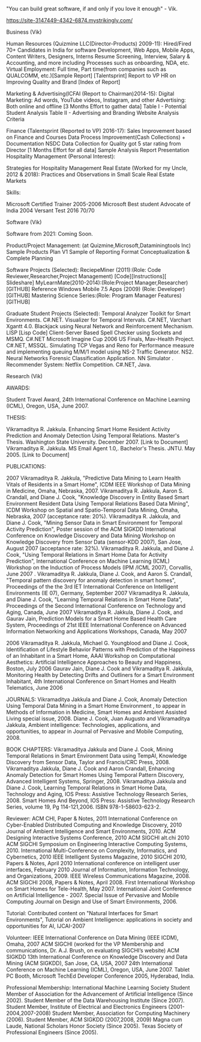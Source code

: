 "You can build great software, if and only if you love it enough" - Vik.

https://site-3147449-4342-6874.mystrikingly.com/


Business (Vik)

Human Resources (Quizmine LLC(Director-Products) 2009-11):
Hired/Fired 70+ Candidates in India for software Development, Web Apps, Mobile Apps, Content Writers, Designers, Interns
Resume Screening, Interview, Salary & Accounting, and more including Processes such as onboarding, NDA, etc.
Virtual Employment: Full time, Part time(from companies such as QUALCOMM, etc.)[Sample Report]
[Talentsprint] Report to VP HR on Improving Quality and Brand [Index of Report]

Marketing & Advertising(ICFAI (Report to Chairman)2014-15):
Digital Marketing: Ad words, YouTube videos, Instagram, and other
Advertising: Both online and offline
[3 Months Effort to gather data] Table I - Potential Student Analysis
Table II - Advertising and Branding
Website Analysis Criteria
 
Finance (Talentsprint (Reported to VP) 2016-17):
Sales Improvement based on Finance and Courses Data
Process Improvement(Cash Collections) + Documentation
NSDC Data Collection for Quality got 5 star rating from Director
[1 Months Effort for all data] Sample Analysis Report Presentation
Hospitality Management (Personal Interest):

Strategies for Hospitality Management
Real Estate (Worked for my Uncle, 2012 & 2018):
Practices and Observations in Small Scale Real Estate Markets

Skills:

Microsoft Certified Trainer 2005-2006
Microsoft Best student Advocate of India 2004
Versant Test 2016 70/70


Software (Vik)

Software from 2021: Coming Soon.

Product/Project Management: (at Quizmine,Microsoft,Dataminingtools Inc)
Sample Products Plan V1
Sample of Reporting Format
Conceptualization & Complete Planning


Software Projects (Selected):
ReciepeMiner (2011):(Role: Code Reviewer,Researcher,Project Management) [Code][Instructions][ Slideshare]
MyLearnMate(2010-2014):(Role:Project Manager,Researcher)[GITHUB]
Reference Windows Mobile 7.5 Apps (2009) (Role: Developer) [GITHUB]
Mastering Science Series:(Role: Program Manager Features) [GITHUB]


Graduate Student Projects (Selected):
Temporal Analyzer Toolkit for Smart Environments. C#.NET.
Visualizer for Temporal Intervals. C#.NET, Varchart Xgantt 4.0.
Blackjack using Neural Network and Reinforcement Mechanism. LISP [Lisp Code]
Client-Server Based Spell Checker using Sockets and MSMQ. C#.NET
Microsoft Imagine Cup 2006 US Finals, Mav-Health Project. C#.NET, MSSQL.
Simulating TCP Vegas and Reno for Performance measure and implementing queuing M/M/1 model using NS-2 Traffic Generator. NS2.
Neural Networks Forensic Classification Application. NN Simulator .
Recommender System: Netflix Competition. C#.NET, Java.


Research (Vik)

AWARDS:

Student Travel Award, 24th International Conference on Machine Learning (ICML), Oregon, USA, June 2007.

THESIS:

Vikramaditya R. Jakkula. Enhancing Smart Home Resident Activity Prediction and Anomaly Detection Using Temporal Relations. Master's Thesis. Washington State University. December 2007. [Link to Document]
Vikramaditya R. Jakkula. MS Email Agent 1.0,. Bachelor's Thesis. JNTU. May 2005. [Link to Document]

PUBLICATIONS:

2007
Vikramaditya R. Jakkula, "Predictive Data Mining to Learn Health Vitals of Residents in a Smart Home", ICDM IEEE Workshop of Data Mining in Medicine, Omaha, Nebraska, 2007.
Vikramaditya R. Jakkula, Aaron S. Crandall, and Diane J. Cook, "Knowledge Discovery in Entity Based Smart Environment Resident Data Using Temporal Relations Based Data Mining", ICDM Workshop on Spatial and Spatio-Temporal Data Mining, Omaha, Nebraska, 2007 (acceptance rate: 20%).
Vikramaditya R. Jakkula, and Diane J. Cook, "Mining Sensor Data in Smart Environment for Temporal Activity Prediction", Poster session of the ACM SIGKDD International Conference on Knowledge Discovery and Data Mining Workshop on Knowledge Discovery from Sensor Data   (sensor-KDD 2007), San Jose, August 2007 (acceptance rate: 32%).
Vikramaditya R. Jakkula, and Diane J. Cook, "Using Temporal Relations in Smart Home Data for Activity Prediction", International Conference on Machine Learning (ICML) Workshop on the Induction of Process Models (IPM /ICML 2007), Corvallis, June 2007 .
Vikramaditya R. Jakkula, Diane J. Cook, and Aaron S. Crandall, "Temporal pattern discovery for anomaly detection in smart homes", Proceedings of the the 3rd IET International Conference on Intelligent Environments (IE 07), Germany, September 2007
Vikramaditya R. Jakkula, and Diane J. Cook, "Learning Temporal Relations in Smart Home Data", Proceedings of the Second International Conference on Technology and Aging, Canada, June 2007
Vikramaditya R. Jakkula, Diane J. Cook, and Gaurav Jain, Prediction Models for a Smart Home Based Health Care System, Proceedings of 21st IEEE International Conference on Advanced Information Networking and Applications Workshops, Canada, May 2007

2006
Vikramaditya R. Jakkula, Michael G. Youngblood and Diane J. Cook, Identification of Lifestyle Behavior Patterns with Prediction of the Happiness of an Inhabitant in a Smart Home, AAAI Workshop on Computational Aesthetics: Artificial Intelligence Approaches to Beauty and Happiness, Boston, July 2006
Gaurav Jain, Diane J. Cook and Vikramaditya R. Jakkula, Monitoring Health by Detecting Drifts and Outliners for a Smart Environment Inhabitant, 4th International Conference on Smart Homes and Health Telematics, June 2006

JOURNALS:
Vikramaditya Jakkula and Diane J. Cook, Anomaly Detection Using Temporal Data Mining in a Smart Home Environment , to appear in Methods of Information in Medicine, Smart Homes and Ambient Assisted Living special issue, 2008.
Diane J. Cook, Juan Augusto and Vikramaditya Jakkula, Ambient intelligence: Technologies, applications, and opportunities, to appear in Journal of Pervasive and Mobile Computing, 2008.

BOOK CHAPTERS:
Vikramaditya Jakkula and Diane J. Cook, Mining Temporal Relations in Smart Environment Data using TempAl, Knowledge Discovery from Sensor Data, Taylor and Francis/CRC Press, 2008.
Vikramaditya Jakkula, Diane J. Cook and Aaron Crandall, Enhancing Anomaly Detection for Smart Homes Using Temporal Pattern Discovery, Advanced Intelligent Systems, Springer, 2008.
Vikramaditya Jakkula and Diane J. Cook, Learning Temporal Relations in Smart Home Data, Technology and Aging, IOS Press: Assistive Technology Research Series, 2008.
Smart Homes And Beyond, IOS Press:  Assistive Technology Research Series, volume 19, Pg 114-121,2006. ISBN 978-1-58603-623-2.

Reviewer:
ACM CHI, Paper & Notes, 2011
International Conference on Cyber-Enabled Distributed Computing and Knowledge Discovery, 2010
Journal of Ambient Intelligence and Smart Environments, 2010.
ACM Designing Interactive Systems Conference, 2010
ACM SIGCHI alt.chi 2010
ACM SIGCHI Symposium on Engineering Interactive Computing Systems, 2010.
International Multi-Conference on Complexity, Informatics, and Cybernetics, 2010
IEEE Intelligent Systems Magazine, 2010
SIGCHI 2010, Papers & Notes, April 2010
International conference on intelligent user interfaces, February 2010
Journal of Information, Information Technology, and Organizations, 2009.
IEEE Wireless Communications Magazine, 2008.
ACM SIGCHI 2008, Papers & Notes, April 2008.
First International Workshop on Smart Homes for Tele-Health, May 2007.
International Joint Conference on Artificial Intelligence - 2007.
Special Issue of Pervasive and Mobile Computing Journal on Design and Use of Smart Environments, 2006.

Tutorial:
Contributed content on "Natural Interfaces for Smart Environments", Tutorial on Ambient Intelligence: applications in society and opportunities for AI, IJCAI-2007

Volunteer:
IEEE International Conference on Data Mining (IEEE ICDM), Omaha, 2007
ACM SIGCHI (worked for the VP Membership and communications, Dr. A.J. Brush, on evaluating SIGCHI’s website)
ACM SIGKDD 13th International Conference on Knowledge Discovery and Data Mining (ACM SIGKDD), San Jose, CA, USA, 2007
24th International Conference on Machine Learning (ICML), Oregon, USA, June 2007.
Tablet PC Booth, Microsoft TechEd Developer Conference 2005, Hyderabad, India.

Professional Membership:
International Machine Learning Society
Student Member of Association for the Advancement of Artificial Intelligence (Since 2002).
Student Member of the Data Warehousing Institute (Since 2007).
Student Member, Institute of Electrical and Electronics Engineers (2001-2004,2007-2008)
Student Member, Association for Computing Machinery (2006).
Student Member, ACM SIGKDD (2007,2008, 2009)
Magna cum Laude, National Scholars Honor Society (Since 2005).
Texas Society of Professional Engineers (Since 2005).
